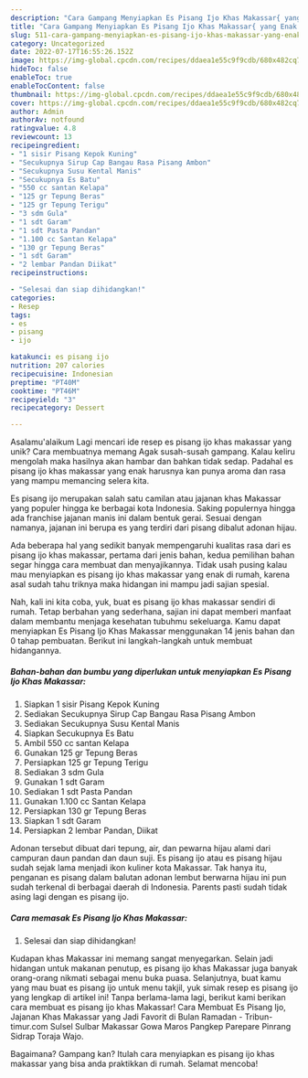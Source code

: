 ```yaml
---
description: "Cara Gampang Menyiapkan Es Pisang Ijo Khas Makassar{ yang Enak Banget"
title: "Cara Gampang Menyiapkan Es Pisang Ijo Khas Makassar{ yang Enak Banget"
slug: 511-cara-gampang-menyiapkan-es-pisang-ijo-khas-makassar-yang-enak-banget
category: Uncategorized
date: 2022-07-17T16:55:26.152Z
image: https://img-global.cpcdn.com/recipes/ddaea1e55c9f9cdb/680x482cq70/es-pisang-ijo-khas-makassar-foto-resep-utama.jpg
hideToc: false
enableToc: true
enableTocContent: false
thumbnail: https://img-global.cpcdn.com/recipes/ddaea1e55c9f9cdb/680x482cq70/es-pisang-ijo-khas-makassar-foto-resep-utama.jpg
cover: https://img-global.cpcdn.com/recipes/ddaea1e55c9f9cdb/680x482cq70/es-pisang-ijo-khas-makassar-foto-resep-utama.jpg
author: Admin
authorAv: notfound
ratingvalue: 4.8
reviewcount: 13
recipeingredient:
- "1 sisir Pisang Kepok Kuning"
- "Secukupnya Sirup Cap Bangau Rasa Pisang Ambon"
- "Secukupnya Susu Kental Manis"
- "Secukupnya Es Batu"
- "550 cc santan Kelapa"
- "125 gr Tepung Beras"
- "125 gr Tepung Terigu"
- "3 sdm Gula"
- "1 sdt Garam"
- "1 sdt Pasta Pandan"
- "1.100 cc Santan Kelapa"
- "130 gr Tepung Beras"
- "1 sdt Garam"
- "2 lembar Pandan Diikat"
recipeinstructions:

- "Selesai dan siap dihidangkan!"
categories:
- Resep
tags:
- es
- pisang
- ijo

katakunci: es pisang ijo 
nutrition: 207 calories
recipecuisine: Indonesian
preptime: "PT40M"
cooktime: "PT46M"
recipeyield: "3"
recipecategory: Dessert

---
```



Asalamu'alaikum Lagi mencari ide resep es pisang ijo khas makassar yang unik? Cara membuatnya memang Agak susah-susah gampang. Kalau keliru mengolah maka hasilnya akan hambar dan bahkan tidak sedap. Padahal es pisang ijo khas makassar yang enak harusnya kan punya aroma dan rasa yang mampu memancing selera kita.


Es pisang ijo merupakan salah satu camilan atau jajanan khas Makassar yang populer hingga ke berbagai kota Indonesia. Saking populernya hingga ada franchise jajanan manis ini dalam bentuk gerai. Sesuai dengan namanya, jajanan ini berupa es yang terdiri dari pisang dibalut adonan hijau.

Ada beberapa hal yang sedikit banyak mempengaruhi kualitas rasa dari es pisang ijo khas makassar, pertama dari jenis bahan, kedua pemilihan bahan segar hingga cara membuat dan menyajikannya. Tidak usah pusing kalau mau menyiapkan es pisang ijo khas makassar yang enak di rumah, karena asal sudah tahu triknya maka hidangan ini mampu jadi sajian spesial.


Nah, kali ini kita coba, yuk, buat es pisang ijo khas makassar sendiri di rumah. Tetap berbahan yang sederhana, sajian ini dapat memberi manfaat dalam membantu menjaga kesehatan tubuhmu sekeluarga. Kamu dapat menyiapkan Es Pisang Ijo Khas Makassar menggunakan 14 jenis bahan dan 0 tahap pembuatan. Berikut ini langkah-langkah untuk membuat hidangannya.

<!--inarticleads1-->

##### Bahan-bahan dan bumbu yang diperlukan untuk menyiapkan Es Pisang Ijo Khas Makassar:

1. Siapkan 1 sisir Pisang Kepok Kuning
1. Sediakan Secukupnya Sirup Cap Bangau Rasa Pisang Ambon
1. Sediakan Secukupnya Susu Kental Manis
1. Siapkan Secukupnya Es Batu
1. Ambil 550 cc santan Kelapa
1. Gunakan 125 gr Tepung Beras
1. Persiapkan 125 gr Tepung Terigu
1. Sediakan 3 sdm Gula
1. Gunakan 1 sdt Garam
1. Sediakan 1 sdt Pasta Pandan
1. Gunakan 1.100 cc Santan Kelapa
1. Persiapkan 130 gr Tepung Beras
1. Siapkan 1 sdt Garam
1. Persiapkan 2 lembar Pandan, Diikat


Adonan tersebut dibuat dari tepung, air, dan pewarna hijau alami dari campuran daun pandan dan daun suji. Es pisang ijo atau es pisang hijau sudah sejak lama menjadi ikon kuliner kota Makassar. Tak hanya itu, penganan es pisang dalam balutan adonan lembut berwarna hijau ini pun sudah terkenal di berbagai daerah di Indonesia. Parents pasti sudah tidak asing lagi dengan es pisang ijo. 

<!--inarticleads2-->

##### Cara memasak Es Pisang Ijo Khas Makassar:


1. Selesai dan siap dihidangkan!

Kudapan khas Makassar ini memang sangat menyegarkan. Selain jadi hidangan untuk makanan penutup, es pisang ijo khas Makassar juga banyak orang-orang nikmati sebagai menu buka puasa. Selanjutnya, buat kamu yang mau buat es pisang ijo untuk menu takjil, yuk simak resep es pisang ijo yang lengkap di artikel ini! Tanpa berlama-lama lagi, berikut kami berikan cara membuat es pisang ijo khas Makassar! Cara Membuat Es Pisang Ijo, Jajanan Khas Makassar yang Jadi Favorit di Bulan Ramadan - Tribun-timur.com Sulsel Sulbar Makassar Gowa Maros Pangkep Parepare Pinrang Sidrap Toraja Wajo. 

Bagaimana? Gampang kan? Itulah cara menyiapkan es pisang ijo khas makassar yang bisa anda praktikkan di rumah. Selamat mencoba!
